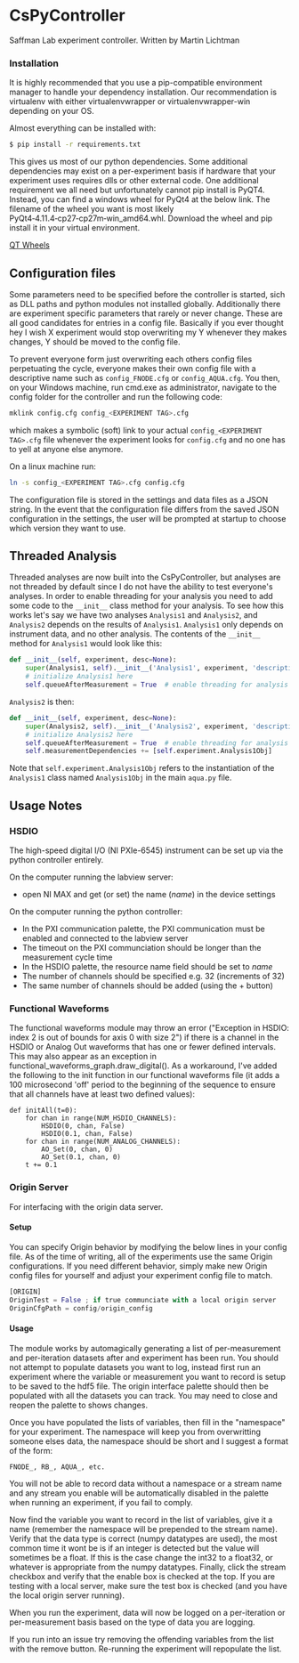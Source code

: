 # CsPyController

Saffman Lab experiment controller.
Written by Martin Lichtman

### Installation

It is highly recommended that you use a pip-compatible environment manager to handle your dependency installation.
Our recommendation is virtualenv with either virtualenvwrapper or virtualenvwrapper-win depending on your OS.

Almost everything can be installed with:
```bash
$ pip install -r requirements.txt
```
This gives us most of our python dependencies. Some additional dependencies may
exist on a per-experiment basis if hardware that your experiment uses requires
dlls or other external code. One additional requirement we all need but 
unfortunately cannot pip install is PyQT4. Instead, you can find a windows wheel
for PyQt4 at the below link. The filename of the wheel you want is most likely
PyQt4‑4.11.4‑cp27‑cp27m‑win_amd64.whl. Download the wheel and pip install it in
your virtual environment.

[QT Wheels](https://www.lfd.uci.edu/~gohlke/pythonlibs/#pyqt4)
## Configuration files

Some parameters need to be specified before the controller is started, sich as DLL paths and python modules not installed globally.
Additionally there are experiment specific parameters that rarely or never change.
These are all good candidates for entries in a config file.
Basically if you ever thought hey I wish X experiment would stop overwriting my Y whenever they makes changes, Y should be moved to the config file.

To prevent everyone form just overwriting each others config files perpetuating the cycle, everyone makes their own config file with a descriptive name such as `config_FNODE.cfg` or `config_AQUA.cfg`.
You then, on your Windows machine, run cmd.exe as administrator, navigate to the config folder for the controller and run the following code:
```bash
mklink config.cfg config_<EXPERIMENT TAG>.cfg
```
which makes a symbolic (soft) link to your actual `config_<EXPERIMENT TAG>.cfg` file whenever the experiment looks for `config.cfg` and no one has to yell at anyone else anymore.

On a linux machine run:
```bash
ln -s config_<EXPERIMENT TAG>.cfg config.cfg
```

The configuration file is stored in the settings and data files as a JSON string.
In the event that the configuration file differs from the saved JSON configuration in the settings, the user will be prompted at startup to choose which version they want to use.

## Threaded Analysis

Threaded analyses are now built into the CsPyController, but analyses are not threaded by default since I do not have the ability to test everyone's analyses.
In order to enable threading for your analysis you need to add some code to the `__init__` class method for your analysis.
To see how this works let's say we have two analyses `Analysis1` and `Analysis2`, and `Analysis2` depends on the results of `Analysis1`.
`Analysis1` only depends on instrument data, and no other analysis.
The contents of the `__init__` method for `Analysis1` would look like this:
```python
def __init__(self, experiment, desc=None):
    super(Analysis1, self).__init__('Analysis1', experiment, 'description of Analysis1')
    # initialize Analysis1 here
    self.queueAfterMeasurement = True  # enable threading for analysis
```
`Analysis2` is then:
```python
def __init__(self, experiment, desc=None):
    super(Analysis2, self).__init__('Analysis2', experiment, 'description of Analysis2')
    # initialize Analysis2 here
    self.queueAfterMeasurement = True  # enable threading for analysis
    self.measurementDependencies += [self.experiment.Analysis1Obj]
```
Note that `self.experiment.Analysis1Obj` refers to the instantiation of the `Analysis1` class named `Analysis1Obj` in the main `aqua.py` file.

## Usage Notes

### HSDIO
The high-speed digital I/O (NI PXIe-6545) instrument can be set up via the python controller entirely.

On the computer running the labview server:
 * open NI MAX and get (or set) the name (_name_) in the device settings

On the computer running the python controller:
 * In the PXI communication palette, the PXI communication must be enabled and connected to the labview server
 * The timeout on the PXI communciation should be longer than the measurement cycle time
 * In the HSDIO palette, the resource name field should be set to _name_
 * The number of channels should be specified e.g. 32 (increments of 32)
 * The same number of channels should be added (using the + button)

### Functional Waveforms

The functional waveforms module may throw an error ("Exception in HSDIO: index 2 is out of bounds for axis 0 with size 2") if there is a channel in the HSDIO or Analog Out waveforms that has one or fewer defined intervals. This may also appear as an exception in functional_waveforms_graph.draw_digital(). As a workaround, I've added the following to the init function in our functional waveforms file (it adds a 100 microsecond 'off' period to the beginning of the sequence to ensure that all channels have at least two defined values):

```
def initAll(t=0):
    for chan in range(NUM_HSDIO_CHANNELS):
        HSDIO(0, chan, False)
        HSDIO(0.1, chan, False)
    for chan in range(NUM_ANALOG_CHANNELS):
        AO_Set(0, chan, 0)
        AO_Set(0.1, chan, 0)
    t += 0.1
```

### Origin Server
For interfacing with the origin data server.

#### Setup
You can specify Origin behavior by modifying the below lines in your config file. As of the time of writing, all of the experiments use the same Origin configurations. If you need different behavior, simply make new Origin config files for yourself and adjust your experiment config file to match.

```python
[ORIGIN]
OriginTest = False ; if true communciate with a local origin server
OriginCfgPath = config/origin_config
```

#### Usage
The module works by automagically generating a list of per-measurement and per-iteration datasets after and experiment has been run.
You should not attempt to populate datasets you want to log, instead first run an experiment where the variable or measurement you want to record is setup to be saved to the hdf5 file.
The origin interface palette should then be populated with all the datasets you can track.
You may need to close and reopen the palette to shows changes.

Once you have populated the lists of variables, then fill in the "namespace" for your experiment.
The namespace will keep you from overwritting someone elses data, the namespace should be short and I suggest a format of the form:
```
FNODE_, RB_, AQUA_, etc.
```
You will not be able to record data without a namespace or a stream name and any stream you enable will be automatically disabled in the palette when running an experiment, if you fail to comply.

Now find the variable you want to record in the list of variables, give it a name (remember the namespace will be prepended to the stream name).
Verify that the data type is correct (numpy datatypes are used), the most common time it wont be is if an integer is detected but the value will sometimes be a float.
If this is the case change the int32 to a float32, or whatever is appropriate from the numpy datatypes.
Finally, click the stream checkbox and verify that the enable box is checked at the top.
If you are testing with a local server, make sure the test box is checked (and you have the local origin server running).

When you run the experiment, data will now be logged on a per-iteration or per-measurement basis based on the type of data you are logging.

If you run into an issue try removing the offending variables from the list with the remove button.
Re-running the experiment will repopulate the list.
